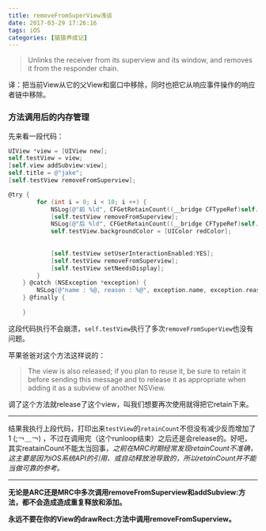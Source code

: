 ```yaml
---
title: removeFromSuperView浅谈
date: 2017-03-29 17:26:16
tags: iOS
categories: [猿猿养成记]
---
```

>Unlinks the receiver from its superview and its window, and removes it from the responder chain.

译：把当前View从它的父View和窗口中移除，同时也把它从响应事件操作的响应者链中移除。

###  方法调用后的内存管理

先来看一段代码：
<!--more-->

``` objectivec
UIView *view = [UIView new];
self.testView = view;
[self.view addSubview:view];
self.title = @"jake";
[self.testView removeFromSuperview];

@try {
        for (int i = 0; i < 10; i ++) {
            NSLog(@"前 %ld", CFGetRetainCount((__bridge CFTypeRef)self.testView));
            [self.testView removeFromSuperview];
            NSLog(@"后 %ld", CFGetRetainCount((__bridge CFTypeRef)self.testView));
            self.testView.backgroundColor = [UIColor redColor];
            
            
            [self.testView setUserInteractionEnabled:YES];
            [self.testView removeFromSuperview];
            [self.testView setNeedsDisplay];
        }
    } @catch (NSException *exception) {
        NSLog(@"name : %@, reason : %@", exception.name, exception.reason);
    } @finally {
        
    }
```

这段代码执行不会崩溃，`self.testView`执行了多次`removeFromSuperView`也没有问题。

苹果爸爸对这个方法这样说的：
>The view is also released; if you plan to reuse it, be sure to retain it before sending this message and to release it as appropriate when adding it as a subview of another NSView.

调了这个方法就release了这个view，叫我们想要再次使用就得把它retain下来。

---
结果我执行上段代码，打印出来`testView`的`retainCount`不但没有减少反而增加了1  (;￢＿￢)   ，不过在调用完（这个runloop结束）之后还是会release的。好吧，其实reatainCount不能太当回事，_之前在MRC时期经常发现retainCount不准确，这主要是因为iOS系统API的引用、或自动释放池导致的，所以retainCount并不能当做可靠的参考。_

---
__无论是ARC还是MRC中多次调用removeFromSuperview和addSubview:方法，都不会造成造成重复释放和添加。__

__永远不要在你的View的drawRect:方法中调用removeFromSuperview。__
 


